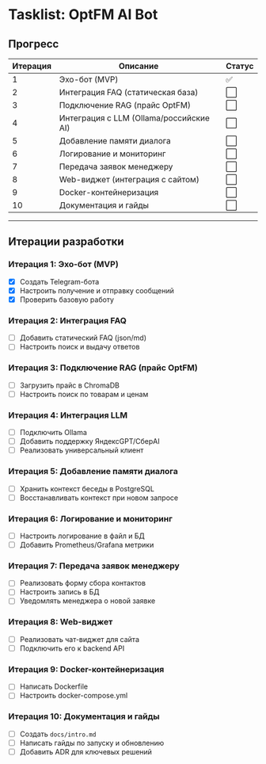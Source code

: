 # Tasklist: OptFM AI Bot

## Прогресс
| Итерация | Описание | Статус |
|----------|----------|--------|
| 1 | Эхо-бот (MVP) | ✅ |
| 2 | Интеграция FAQ (статическая база) | ⬜ |
| 3 | Подключение RAG (прайс OptFM) | ⬜ |
| 4 | Интеграция с LLM (Ollama/российские AI) | ⬜ |
| 5 | Добавление памяти диалога | ⬜ |
| 6 | Логирование и мониторинг | ⬜ |
| 7 | Передача заявок менеджеру | ⬜ |
| 8 | Web-виджет (интеграция с сайтом) | ⬜ |
| 9 | Docker-контейнеризация | ⬜ |
| 10 | Документация и гайды | ⬜ |

---

## Итерации разработки

### Итерация 1: Эхо-бот (MVP)
- [x] Создать Telegram-бота
- [x] Настроить получение и отправку сообщений
- [x] Проверить базовую работу

### Итерация 2: Интеграция FAQ
- [ ] Добавить статический FAQ (json/md)
- [ ] Настроить поиск и выдачу ответов

### Итерация 3: Подключение RAG (прайс OptFM)
- [ ] Загрузить прайс в ChromaDB
- [ ] Настроить поиск по товарам и ценам

### Итерация 4: Интеграция LLM
- [ ] Подключить Ollama
- [ ] Добавить поддержку ЯндексGPT/СберAI
- [ ] Реализовать универсальный клиент

### Итерация 5: Добавление памяти диалога
- [ ] Хранить контекст беседы в PostgreSQL
- [ ] Восстанавливать контекст при новом запросе

### Итерация 6: Логирование и мониторинг
- [ ] Настроить логирование в файл и БД
- [ ] Добавить Prometheus/Grafana метрики

### Итерация 7: Передача заявок менеджеру
- [ ] Реализовать форму сбора контактов
- [ ] Настроить запись в БД
- [ ] Уведомлять менеджера о новой заявке

### Итерация 8: Web-виджет
- [ ] Реализовать чат-виджет для сайта
- [ ] Подключить его к backend API

### Итерация 9: Docker-контейнеризация
- [ ] Написать Dockerfile
- [ ] Настроить docker-compose.yml

### Итерация 10: Документация и гайды
- [ ] Создать `docs/intro.md`
- [ ] Написать гайды по запуску и обновлению
- [ ] Добавить ADR для ключевых решений
